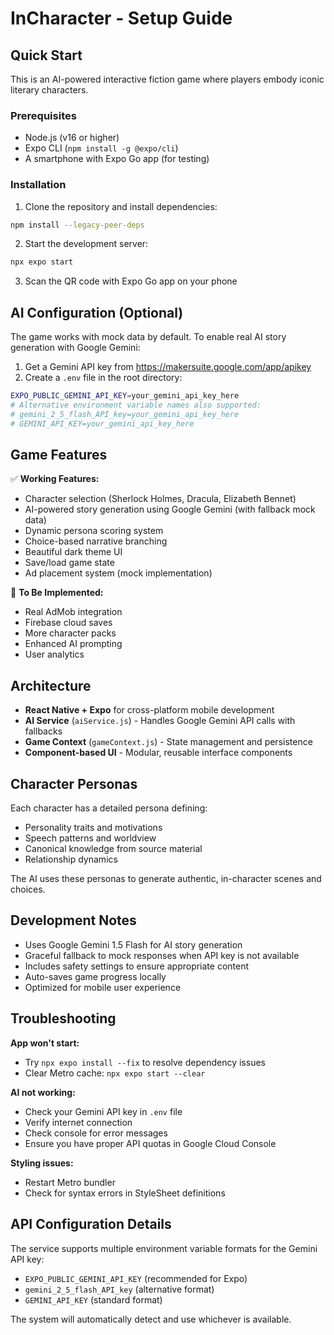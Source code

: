 # InCharacter - Setup Guide

## Quick Start

This is an AI-powered interactive fiction game where players embody iconic literary characters.

### Prerequisites

- Node.js (v16 or higher)
- Expo CLI (`npm install -g @expo/cli`)
- A smartphone with Expo Go app (for testing)

### Installation

1. Clone the repository and install dependencies:
```bash
npm install --legacy-peer-deps
```

2. Start the development server:
```bash
npx expo start
```

3. Scan the QR code with Expo Go app on your phone

## AI Configuration (Optional)

The game works with mock data by default. To enable real AI story generation with Google Gemini:

1. Get a Gemini API key from https://makersuite.google.com/app/apikey
2. Create a `.env` file in the root directory:
```bash
EXPO_PUBLIC_GEMINI_API_KEY=your_gemini_api_key_here
# Alternative environment variable names also supported:
# gemini_2_5_flash_API_key=your_gemini_api_key_here
# GEMINI_API_KEY=your_gemini_api_key_here
```

## Game Features

✅ **Working Features:**
- Character selection (Sherlock Holmes, Dracula, Elizabeth Bennet)
- AI-powered story generation using Google Gemini (with fallback mock data)
- Dynamic persona scoring system
- Choice-based narrative branching
- Beautiful dark theme UI
- Save/load game state
- Ad placement system (mock implementation)

🚧 **To Be Implemented:**
- Real AdMob integration
- Firebase cloud saves
- More character packs
- Enhanced AI prompting
- User analytics

## Architecture

- **React Native + Expo** for cross-platform mobile development
- **AI Service** (`aiService.js`) - Handles Google Gemini API calls with fallbacks
- **Game Context** (`gameContext.js`) - State management and persistence
- **Component-based UI** - Modular, reusable interface components

## Character Personas

Each character has a detailed persona defining:
- Personality traits and motivations
- Speech patterns and worldview
- Canonical knowledge from source material
- Relationship dynamics

The AI uses these personas to generate authentic, in-character scenes and choices.

## Development Notes

- Uses Google Gemini 1.5 Flash for AI story generation
- Graceful fallback to mock responses when API key is not available
- Includes safety settings to ensure appropriate content
- Auto-saves game progress locally
- Optimized for mobile user experience

## Troubleshooting

**App won't start:**
- Try `npx expo install --fix` to resolve dependency issues
- Clear Metro cache: `npx expo start --clear`

**AI not working:**
- Check your Gemini API key in `.env` file
- Verify internet connection
- Check console for error messages
- Ensure you have proper API quotas in Google Cloud Console

**Styling issues:**
- Restart Metro bundler
- Check for syntax errors in StyleSheet definitions

## API Configuration Details

The service supports multiple environment variable formats for the Gemini API key:
- `EXPO_PUBLIC_GEMINI_API_KEY` (recommended for Expo)
- `gemini_2_5_flash_API_key` (alternative format)
- `GEMINI_API_KEY` (standard format)

The system will automatically detect and use whichever is available. 